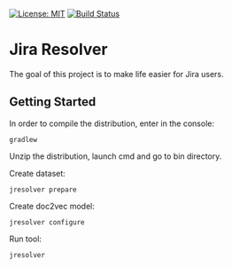 [![License: MIT](https://img.shields.io/badge/license-mit-ff69b4.svg)](https://opensource.org/licenses/MIT)
[![Build Status](https://travis-ci.org/kovaloid/jresolver.svg?branch=master)](https://travis-ci.org/kovaloid/jresolver)

# Jira Resolver

The goal of this project is to make life easier for Jira users.

## Getting Started

In order to compile the distribution, enter in the console:
```
gradlew
```

Unzip the distribution, launch cmd and go to bin directory.

Create dataset:
```
jresolver prepare
```
Create doc2vec model:
```
jresolver configure
```
Run tool:
```
jresolver
```

